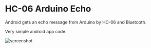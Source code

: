 HC-06 Arduino Echo
==================

Android gets an echo message from Arduino by HC-06 and Bluetooth. 

Very simple android app code.

![screenshot](http://cfile8.uf.tistory.com/image/21381E3653A62953108254)

